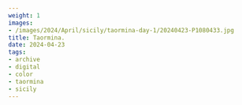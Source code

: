 ```yaml
---
weight: 1
images:
- /images/2024/April/sicily/taormina-day-1/20240423-P1080433.jpg
title: Taormina.
date: 2024-04-23
tags:
- archive
- digital
- color
- taormina
- sicily
---
```


